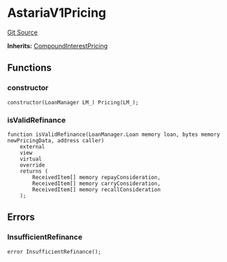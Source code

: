 # AstariaV1Pricing
[Git Source](https://github.com/AstariaXYZ/starport/blob/75a84b0e30f9e2164d22fbf3939027de06a1ea1a/src/pricing/AstariaV1Pricing.sol)

**Inherits:**
[CompoundInterestPricing](/src/pricing/CompoundInterestPricing.sol/abstract.CompoundInterestPricing.md)


## Functions
### constructor


```solidity
constructor(LoanManager LM_) Pricing(LM_);
```

### isValidRefinance


```solidity
function isValidRefinance(LoanManager.Loan memory loan, bytes memory newPricingData, address caller)
    external
    view
    virtual
    override
    returns (
        ReceivedItem[] memory repayConsideration,
        ReceivedItem[] memory carryConsideration,
        ReceivedItem[] memory recallConsideration
    );
```

## Errors
### InsufficientRefinance

```solidity
error InsufficientRefinance();
```

